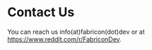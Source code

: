 # Contact Us

You can reach us info(at)fabricon(dot)dev or at https://www.reddit.com/r/FabriconDev.
